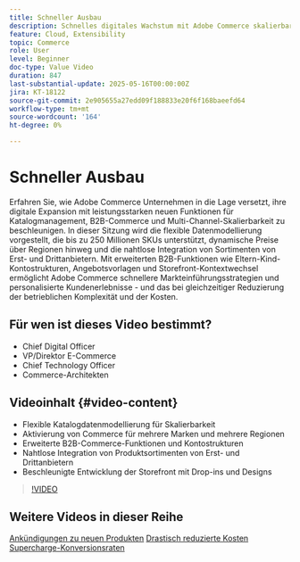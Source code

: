 ```yaml
---
title: Schneller Ausbau
description: Schnelles digitales Wachstum mit Adobe Commerce skalierbarem Katalog, B2B-Tools und Funktionen zur Multi-Channel-Erweiterung.
feature: Cloud, Extensibility
topic: Commerce
role: User
level: Beginner
doc-type: Value Video
duration: 847
last-substantial-update: 2025-05-16T00:00:00Z
jira: KT-18122
source-git-commit: 2e905655a27edd09f188833e20f6f168baeefd64
workflow-type: tm+mt
source-wordcount: '164'
ht-degree: 0%

---
```



# Schneller Ausbau

Erfahren Sie, wie Adobe Commerce Unternehmen in die Lage versetzt, ihre digitale Expansion mit leistungsstarken neuen Funktionen für Katalogmanagement, B2B-Commerce und Multi-Channel-Skalierbarkeit zu beschleunigen. In dieser Sitzung wird die flexible Datenmodellierung vorgestellt, die bis zu 250 Millionen SKUs unterstützt, dynamische Preise über Regionen hinweg und die nahtlose Integration von Sortimenten von Erst- und Drittanbietern. Mit erweiterten B2B-Funktionen wie Eltern-Kind-Kontostrukturen, Angebotsvorlagen und Storefront-Kontextwechsel ermöglicht Adobe Commerce schnellere Markteinführungsstrategien und personalisierte Kundenerlebnisse - und das bei gleichzeitiger Reduzierung der betrieblichen Komplexität und der Kosten.

## Für wen ist dieses Video bestimmt?

* Chief Digital Officer
* VP/Direktor E-Commerce
* Chief Technology Officer
* Commerce-Architekten

## Videoinhalt {#video-content}

* Flexible Katalogdatenmodellierung für Skalierbarkeit
* Aktivierung von Commerce für mehrere Marken und mehrere Regionen
* Erweiterte B2B-Commerce-Funktionen und Kontostrukturen
* Nahtlose Integration von Produktsortimenten von Erst- und Drittanbietern
* Beschleunigte Entwicklung der Storefront mit Drop-ins und Designs

>[!VIDEO](https://video.tv.adobe.com/v/3458518/?learn=on&enablevpops)

## Weitere Videos in dieser Reihe

[Ankündigungen zu neuen Produkten](./new-product-announcements.md)
[Drastisch reduzierte Kosten](./drastically-cut-costs.md)
[Supercharge-Konversionsraten](./supercharge-conversion-rates.md)
